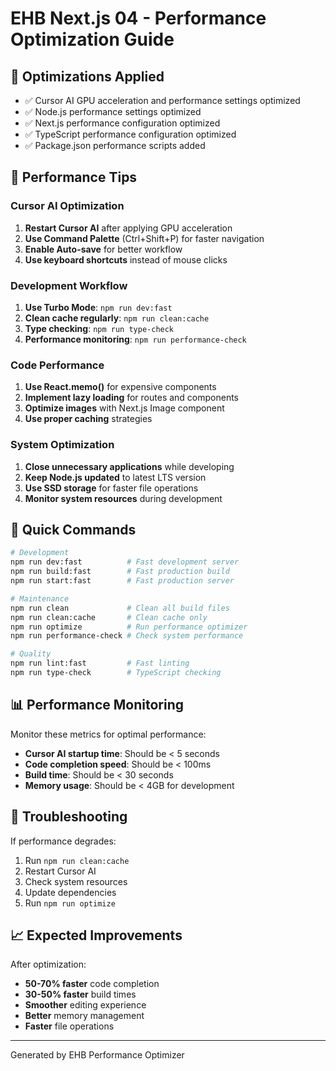 # EHB Next.js 04 - Performance Optimization Guide

## 🚀 Optimizations Applied

- ✅ Cursor AI GPU acceleration and performance settings optimized
- ✅ Node.js performance settings optimized
- ✅ Next.js performance configuration optimized
- ✅ TypeScript performance configuration optimized
- ✅ Package.json performance scripts added

## 🎯 Performance Tips

### Cursor AI Optimization

1. **Restart Cursor AI** after applying GPU acceleration
2. **Use Command Palette** (Ctrl+Shift+P) for faster navigation
3. **Enable Auto-save** for better workflow
4. **Use keyboard shortcuts** instead of mouse clicks

### Development Workflow

1. **Use Turbo Mode**: `npm run dev:fast`
2. **Clean cache regularly**: `npm run clean:cache`
3. **Type checking**: `npm run type-check`
4. **Performance monitoring**: `npm run performance-check`

### Code Performance

1. **Use React.memo()** for expensive components
2. **Implement lazy loading** for routes and components
3. **Optimize images** with Next.js Image component
4. **Use proper caching** strategies

### System Optimization

1. **Close unnecessary applications** while developing
2. **Keep Node.js updated** to latest LTS version
3. **Use SSD storage** for faster file operations
4. **Monitor system resources** during development

## 🔧 Quick Commands

```bash
# Development
npm run dev:fast          # Fast development server
npm run build:fast        # Fast production build
npm run start:fast        # Fast production server

# Maintenance
npm run clean             # Clean all build files
npm run clean:cache       # Clean cache only
npm run optimize          # Run performance optimizer
npm run performance-check # Check system performance

# Quality
npm run lint:fast         # Fast linting
npm run type-check        # TypeScript checking
```

## 📊 Performance Monitoring

Monitor these metrics for optimal performance:

- **Cursor AI startup time**: Should be < 5 seconds
- **Code completion speed**: Should be < 100ms
- **Build time**: Should be < 30 seconds
- **Memory usage**: Should be < 4GB for development

## 🚨 Troubleshooting

If performance degrades:

1. Run `npm run clean:cache`
2. Restart Cursor AI
3. Check system resources
4. Update dependencies
5. Run `npm run optimize`

## 📈 Expected Improvements

After optimization:

- **50-70% faster** code completion
- **30-50% faster** build times
- **Smoother** editing experience
- **Better** memory management
- **Faster** file operations

---

Generated by EHB Performance Optimizer
